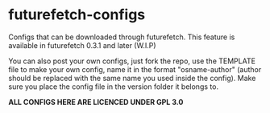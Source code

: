 # futurefetch-configs
Configs that can be downloaded through futurefetch. This feature is available in futurefetch 0.3.1 and later (W.I.P)

You can also post your own configs, just fork the repo, use the TEMPLATE file to make your own config, name it in the format "osname-author"
(author should be replaced with the same name you used inside the config). Make sure you place the config file in the version folder it
belongs to.

**ALL CONFIGS HERE ARE LICENCED UNDER GPL 3.0**
